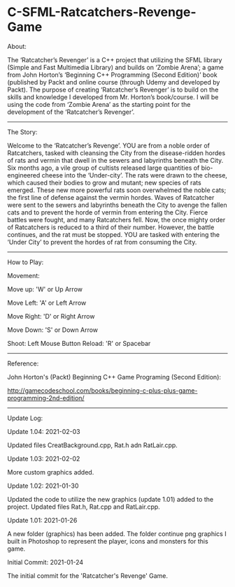 # C-SFML-Ratcatchers-Revenge-Game
About:

The ‘Ratcatcher’s Revenger’ is a C++ project that utilizing the SFML library (Simple and Fast Multimedia Library) and builds on ‘Zombie Arena’; a game from John Horton’s ‘Beginning C++ Programming (Second Edition)’ book (published by Packt and online course (through Udemy and developed by Packt).  The purpose of creating ‘Ratcatcher’s Revenger’ is to build on the skills and knowledge I developed from Mr. Horton’s book/course.  I will be using the code from ‘Zombie Arena’ as the starting point for the development of the ‘Ratcatcher’s Revenger’.


---------------------

The Story:

Welcome to the ‘Ratcatcher’s Revenge’.  YOU are from a noble order of Ratcatchers, tasked with cleansing the City from the disease-ridden hordes of rats and vermin that dwell in the sewers and labyrinths beneath the City.  Six months ago, a vile group of cultists released large quantities of bio-engineered cheese into the ‘Under-city’.  The rats were drawn to the cheese, which caused their bodies to grow and mutant; new species of rats emerged.  These new more powerful rats soon overwhelmed the noble cats; the first line of defense against the vermin hordes.  Waves of Ratcatcher were sent to the sewers and labyrinths beneath the City to avenge the fallen cats and to prevent the horde of vermin from entering the City.  Fierce battles were fought, and many Ratcatchers fell.  Now, the once mighty order of Ratcatchers is reduced to a third of their number.  However, the battle continues, and the rat must be stopped.  YOU are tasked with entering the ‘Under City’ to prevent the hordes of rat from consuming the City. 


-----------------

How to Play:

Movement:

Move up: 'W' or Up Arrow

Move Left: 'A' or Left Arrow

Move Right: 'D' or Right Arrow

Move Down: 'S' or Down Arrow

Shoot: Left Mouse Button
Reload: 'R' or Spacebar

-----------------

Reference:

John Horton's (Packt) Beginning C++ Game Programing (Second Edition): 

http://gamecodeschool.com/books/beginning-c-plus-plus-game-programming-2nd-edition/



------------------
Update Log:


Update 1.04: 2021-02-03

Updated files CreatBackground.cpp, Rat.h adn RatLair.cpp.


Update 1.03: 2021-02-02

More custom graphics added.

Update 1.02: 2021-01-30

Updated the code to utilize the new graphics (update 1.01) added to the project.  Updated files Rat.h, Rat.cpp and RatLair.cpp.

Update 1.01: 2021-01-26

A new folder (graphics) has been added.  The folder continue png graphics I built in Photoshop to represent the player, icons and monsters for this game.


Initial Commit: 2021-01-24

The initial commit for the 'Ratcatcher's Revenge' Game.
